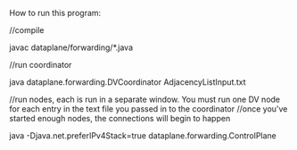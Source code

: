 How to run this program:

//compile

javac dataplane/forwarding/*.java


//run coordinator

java dataplane.forwarding.DVCoordinator AdjacencyListInput.txt


//run nodes, each is run in a separate window. You must run one DV node for each entry in the text file you passed in to the coordinator
//once you've started enough nodes, the connections will begin to happen

java -Djava.net.preferIPv4Stack=true dataplane.forwarding.ControlPlane
